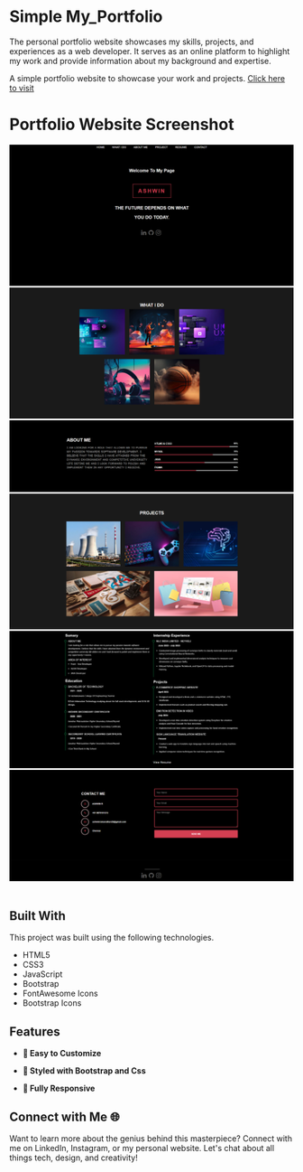 # Simple My_Portfolio
The personal portfolio website showcases my skills, projects, and experiences as a web developer. It serves as an online platform to highlight my work and provide information about my background and expertise.

A simple portfolio website to showcase your work and projects. <a href="" target="_blank">Click here to visit</a>

# Portfolio Website Screenshot
<div align="center">
  <a href="" target="_blank"><img alt="Demo" src="Screenshot/Screenshot 2024-09-09 163835.png"/>
  <img alt="Demo" src="Screenshot/Screenshot 2024-09-09 163902.png"/>
    <img alt="Demo" src="Screenshot/Screenshot 2024-09-09 163942.png"/>
    <img alt="Demo" src="Screenshot/Screenshot 2024-09-09 164006.png"/>
    <img alt="Demo" src="Screenshot/Screenshot 2024-09-09 164105.png"/>
    <img alt="Demo" src="Screenshot/Screenshot 2024-09-09 164029.png"/>
  </a>
</div>
<br/>

## Built With

This project was built using the following technologies.

- HTML5
- CSS3
- JavaScript
- Bootstrap
- FontAwesome Icons
- Bootstrap Icons

## Features

- **📖 Easy to Customize**

- **🎨 Styled with Bootstrap and Css**

- **📱 Fully Responsive**
  
## Connect with Me 🌐

Want to learn more about the genius behind this masterpiece? Connect with me on LinkedIn, Instagram, or my personal website. Let's chat about all things tech, design, and creativity!
